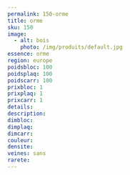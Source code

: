 ```yaml
---
permalink: 150-orme
title: orme
sku: 150
image: 
  - alt: bois
    photo: /img/produits/default.jpg
essence: orme
region: europe
poidsbloc: 100
poidsplaq: 100
poidscarr: 100
prixbloc: 1
prixplaq: 1
prixcarr: 1
details: 
description: 
dimbloc: 
dimplaq: 
dimcarr: 
couleur: 
densite: 
veines: sans
rarete: 
---
```


